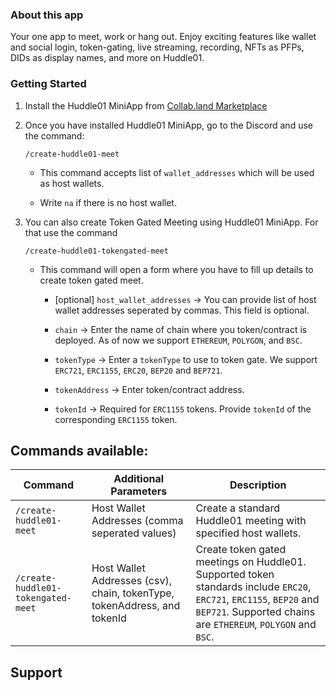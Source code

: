 ### About this app

Your one app to meet, work or hang out. Enjoy exciting features like wallet and social login, token-gating, live streaming, recording, NFTs as PFPs, DIDs as display names, and more on Huddle01.

### Getting Started

1. Install the Huddle01 MiniApp from [Collab.land Marketplace](https://cc.collab.land)

2. Once you have installed Huddle01 MiniApp, go to the Discord and use the command:

    ```
    /create-huddle01-meet
    ```
    - This command accepts list of `wallet_addresses` which will be used as host wallets.

    - Write `na` if there is no host wallet.

3. You can also create Token Gated Meeting using Huddle01 MiniApp. For that use the command <br/> 
    ```
    /create-huddle01-tokengated-meet
    ```

    - This command will open a form where you have to fill up details to create token gated meet.
      - [optional] `host_wallet_addresses` -> You can provide list of host wallet addresses seperated by commas. This field is optional.

      - `chain` -> Enter the name of chain where you token/contract is deployed. As of now we support `ETHEREUM`, `POLYGON`, and `BSC`.
      
      - `tokenType` -> Enter a `tokenType` to use to token gate. We support `ERC721`, `ERC1155`, `ERC20`, `BEP20` and `BEP721`.
      
      - `tokenAddress` -> Enter token/contract address.
      
      - `tokenId` -> Required for `ERC1155` tokens. Provide `tokenId` of the corresponding `ERC1155` token.

## Commands available:

| Command | Additional Parameters | Description |
| --- | --- | --- |
| `/create-huddle01-meet` | Host Wallet Addresses (comma seperated values) | Create a standard Huddle01 meeting with specified host wallets. |
| `/create-huddle01-tokengated-meet` | Host Wallet Addresses (csv), chain, tokenType, tokenAddress, and tokenId | Create token gated meetings on Huddle01. Supported token standards include `ERC20`, `ERC721`, `ERC1155`, `BEP20` and `BEP721`. Supported chains are `ETHEREUM`, `POLYGON` and `BSC`.

## Support
